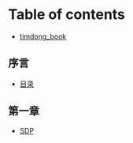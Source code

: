 # Table of contents

* [timdong\_book](README.md)

## 序言 <a id="di-yi-zhang"></a>

* [目录](di-yi-zhang/mu-lu.md)

## 第一章 <a id="di-yi-zhang-1"></a>

* [SDP](di-yi-zhang-1/untitled.md)

